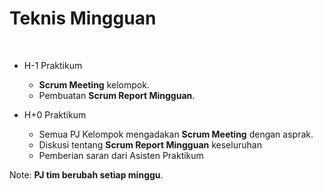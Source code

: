 # Teknis Mingguan

<br>

- H-1 Praktikum
  - <b>Scrum Meeting</b> kelompok.
  - Pembuatan <b>Scrum Report Mingguan</b>.

- H+0 Praktikum
  - Semua PJ Kelompok mengadakan <b>Scrum Meeting</b> dengan asprak.
  - Diskusi tentang <b>Scrum Report Mingguan</b> keseluruhan
  - Pemberian saran dari Asisten Praktikum

Note: <b class="text-yellow">PJ tim berubah setiap minggu</b>.

